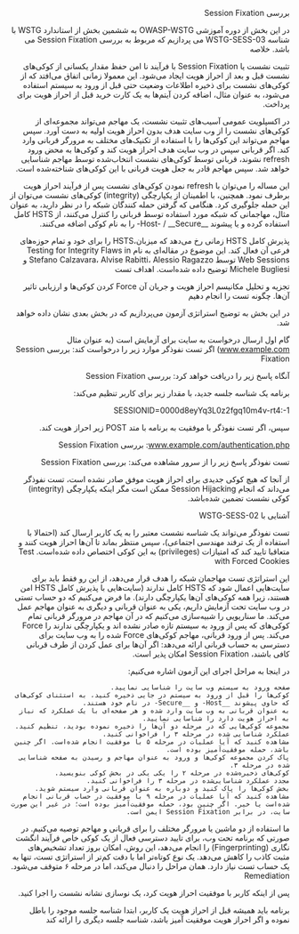<div dir="rtl">


بررسی Session Fixation

در این بخش از دوره آموزشی OWASP-WSTG به ششمین بخش از استاندارد WSTG با شناسه WSTG-SESS-03 می پردازیم که مربوط به بررسی Session Fixation می باشد.
خلاصه

تثبیت نشست یا Session Fixation با فرآیند نا امن حفظ مقدار یکسانی از کوکی‌های نشست قبل و بعد از احراز هویت ایجاد می‌شود. این معمولا زمانی اتفاق می‌افتد که از کوکی‌های نشست برای ذخیره اطلاعات وضعیت حتی قبل از ورود به سیستم استفاده می‌شود، به عنوان مثال، اضافه کردن آیتم‌ها به یک کارت خرید قبل از احراز هویت برای پرداخت.

در اکسپلویت عمومی آسیب‌های تثبیت نشست، یک مهاجم می‌تواند مجموعه‌ای از کوکی‌های نشست را از وب سایت هدف بدون احراز هویت اولیه به دست آورد. سپس مهاجم می‌تواند این کوکی‌ها را با استفاده از تکنیک‌های مختلف به مرورگر قربانی وارد کند. اگر قربانی سپس در وب سایت هدف احراز هویت کند و کوکی‌ها به محض ورود refresh نشوند، قربانی توسط کوکی‌های نشست انتخاب‌شده توسط مهاجم شناسایی خواهد شد. سپس مهاجم قادر به جعل هویت قربانی با این کوکی‌های شناخته‌شده است.

این مساله را می‌توان با refresh نمودن کوکی‌های نشست پس از فرآیند احراز هویت برطرف نمود. همچنین، با اطمینان از یکپارچگی (integrity) کوکی‌های نشست می‌توان از این حمله جلوگیری کرد. هنگامی که گرفتن حمله کنندگان شبکه را در نظر دارید، به عنوان مثال، مهاجمانی که شبکه مورد استفاده توسط قربانی را کنترل می‌کنند، از HSTS کامل استفاده کرده و یا پیشوند __Host- / __Secure- را به نام کوکی اضافه می‌کنند.

پذیرش کامل HSTS زمانی رخ می‌دهد که میزبان،HSTS را برای خود و تمام حوزه‌های فرعی آن فعال کند. این موضوع در مقاله‌ای به نام Testing for Integrity Flaws in Web Sessions توسط Stefano Calzavara، Alvise Rabitti، Alessio Ragazzo و Michele Bugliesi توضیح داده شده‌است.
اهداف تست

تجزیه و تحلیل مکانیسم احراز هویت و جریان آن
Force کردن کوکی‌ها و ارزیابی تاثیر آن‌ها.
چگونه تست را انجام دهیم

در این بخش به توضیح استراتژی آزمون می‌پردازیم که در بخش بعدی نشان داده خواهد شد.

گام اول ارسال درخواست به سایت برای آزمایش است (به عنوان مثال www.example.com) اگر تست نفوذگر موارد زیر را درخواست کند:
بررسی Session Fixation

آنگاه پاسخ زیر را دریافت خواهد کرد:
بررسی Session Fixation

برنامه یک شناسه جلسه جدید، با مقدار زیر برای کاربر تنظیم می‌کند:

SESSIONID=0000d8eyYq3L0z2fgq10m4v-rt4:-1

سپس، اگر تست نفوذگر با موفقیت به برنامه با متد POST زیر احراز هویت کند.

www.example.com/authentication.php:
بررسی Session Fixation

تست نفوذگر پاسخ زیر را از سرور مشاهده می‌کند:
بررسی Session Fixation

از آنجا که هیچ کوکی جدیدی برای احراز هویت موفق صادر نشده است، تست نفوذگر می‌داند که انجام Session Hijacking ممکن است مگر اینکه یکپارچگی (integrity) کوکی نشست تضمین شده‌باشد.

آشنایی با WSTG-SESS-02

تست نفوذگر می‌تواند یک شناسه نشست معتبر را به یک کاربر ارسال کند (‏احتمالا با استفاده از یک ترفند مهندسی اجتماعی)‏، سپس منتظر بماند تا آن‌ها احراز هویت کنند و متعاقبا تایید کند که امتیازات (privileges) به این کوکی اختصاص داده شده‌است.
Test with Forced Cookies

این استراتژی تست مهاجمان شبکه را هدف قرار می‌دهد، از این رو فقط باید برای سایت‌هایی اعمال شود که HSTS کامل ندارند (سایت‌هایی با پذیرش کامل HSTS امن هستند، زیرا همه کوکی‌های آن‌ها یکپارچگی دارند). ما فرض می‌کنیم که دو حساب تستی در وب سایت تحت آزمایش داریم، یکی به عنوان قربانی و دیگری به عنوان مهاجم عمل می‌کند. ما سناریویی را شبیه‌سازی می‌کنیم که در آن مهاجم در مرورگر قربانی تمام کوکی‌های که پس از ورود به سیستم تازه صادر نشده اند و یکپارچگی ندارند را Force می‌کند. پس از ورود قربانی، مهاجم کوکی‌های Force شده را به وب سایت برای دسترسی به حساب قربانی ارائه می‌دهد: اگر آن‌ها برای عمل کردن از طرف قربانی کافی باشند، Session Fixation امکان پذیر است.

در اینجا به مراحل اجرای این آزمون اشاره می‌کنیم:

    صفحه ورود به سیستم وب سایت را شناسایی نمایید.
    کوکی‌ها را قبل از ورود به سیستم در جایی ذخیره کنید، به استثنای کوکی‌های که حاوی پیشوند __Host- و __Secure- در نام خود هستند.
    به عنوان قربانی به وب سایت وارد شده و هر صفحه‌ای با یک عملکرد که نیاز به احراز هویت دارد را شناسایی نمایید.
    مجموعه کوکی‌هایی که در مرحله دو آن‌ها را ذخیره نموده بودید، تنظیم کنید.
    عملکرد شناسایی شده در مرحله ۳ را فراخوانی کنید.
    مشاهده کنید که آیا عملیات در مرحله ۵ با موفقیت انجام شده‌است. اگر چنین باشد، حمله موفقیت‌آمیز بوده است.
    پاک کردن مجموعه کوکی‌ها و ورود به عنوان مهاجم و رسیدن به صفحه شناسایی شده در مرحله ۳.
    کوکی‌های ذخیره‌شده در مرحله ۲ را یکی یکی در بخش کوکی بنویسید.
    مجدد عملکرد شناسایی‌شده در مرحله ۳ را فراخوانی کنید.
    بخش کوکی‌ها را پاک کنید و دوباره به عنوان قربانی وارد سیستم شوید.
    مشاهده کنید که آیا عملیات در مرحله ۹ با موفقیت در حساب قربانی انجام شده‌است یا خیر. اگر چنین بود، حمله موفقیت‌آمیز بوده است؛ در غیر این صورت سایت، در برابر Session Fixation ایمن است.

ما استفاده از دو ماشین یا مرورگر مختلف را برای قربانی و مهاجم توصیه می‌کنیم. در صورتی که برنامه تحت وب، برای تایید دسترسی فعال از یک کوکی خاص فرآیند انگشت نگاری (Fingerprinting) را انجام می‌دهد، این روش، امکان بروز تعداد تشخیص‌های مثبت کاذب را کاهش می‌دهد. یک نوع کوتاه‌تر اما با دقت کم‌تر از استراتژی تست، تنها به یک حساب تست نیاز دارد. همان مراحل را دنبال می‌کند، اما در مرحله ۶ متوقف می‌شود.
Remediation

پس از اینکه کاربر با موفقیت احراز هویت کرد، یک نوسازی نشانه نشست را اجرا کنید.

برنامه باید همیشه قبل از احراز هویت یک کاربر، ابتدا شناسه جلسه موجود را باطل نموده و اگر احراز هویت موفقیت آمیز باشد، شناسه جلسه دیگری را ارائه کند
